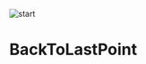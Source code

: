 ![start](https://cloud.githubusercontent.com/assets/10303538/6315586/9463fa5c-ba06-11e4-8f30-ce7d8219c27d.png)

# BackToLastPoint
